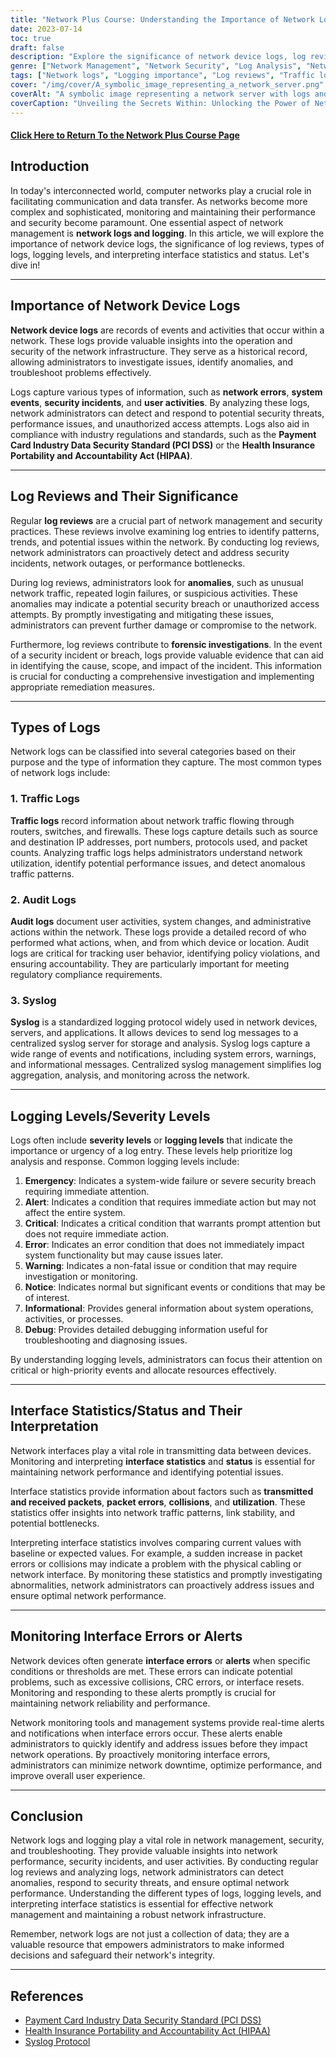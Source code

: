 ```yaml
---
title: "Network Plus Course: Understanding the Importance of Network Logs and Logging"
date: 2023-07-14
toc: true
draft: false
description: "Explore the significance of network device logs, log reviews, and different types of logs, and learn how to interpret interface statistics and monitor interface errors."
genre: ["Network Management", "Network Security", "Log Analysis", "Network Monitoring", "Troubleshooting", "Network Infrastructure", "IT Certification", "Cybersecurity", "Data Analysis", "Compliance"]
tags: ["Network logs", "Logging importance", "Log reviews", "Traffic logs", "Audit logs", "Syslog", "Logging levels", "Interface statistics", "Interface status", "Monitoring interface errors", "Network management", "Network security", "Log analysis", "Network monitoring", "Troubleshooting", "Network infrastructure", "IT certification", "Cybersecurity", "Data analysis", "Compliance", "Network performance", "Security incidents", "User activities", "Severity levels", "Network traffic", "Log interpretation", "Network downtime", "Optimal performance", "Network reliability", "User experience"]
cover: "/img/cover/A_symbolic_image_representing_a_network_server.png"
coverAlt: "A symbolic image representing a network server with logs and a magnifying glass analyzing them."
coverCaption: "Unveiling the Secrets Within: Unlocking the Power of Network Logs"
---
```


#### [Click Here to Return To the Network Plus Course Page](/network-plus-start)

## Introduction
In today's interconnected world, computer networks play a crucial role in facilitating communication and data transfer. As networks become more complex and sophisticated, monitoring and maintaining their performance and security become paramount. One essential aspect of network management is **network logs and logging**. In this article, we will explore the importance of network device logs, the significance of log reviews, types of logs, logging levels, and interpreting interface statistics and status. Let's dive in!

______

## Importance of Network Device Logs
**Network device logs** are records of events and activities that occur within a network. These logs provide valuable insights into the operation and security of the network infrastructure. They serve as a historical record, allowing administrators to investigate issues, identify anomalies, and troubleshoot problems effectively.

Logs capture various types of information, such as **network errors**, **system events**, **security incidents**, and **user activities**. By analyzing these logs, network administrators can detect and respond to potential security threats, performance issues, and unauthorized access attempts. Logs also aid in compliance with industry regulations and standards, such as the **Payment Card Industry Data Security Standard (PCI DSS)** or the **Health Insurance Portability and Accountability Act (HIPAA)**.

______

## Log Reviews and Their Significance
Regular **log reviews** are a crucial part of network management and security practices. These reviews involve examining log entries to identify patterns, trends, and potential issues within the network. By conducting log reviews, network administrators can proactively detect and address security incidents, network outages, or performance bottlenecks.

During log reviews, administrators look for **anomalies**, such as unusual network traffic, repeated login failures, or suspicious activities. These anomalies may indicate a potential security breach or unauthorized access attempts. By promptly investigating and mitigating these issues, administrators can prevent further damage or compromise to the network.

Furthermore, log reviews contribute to **forensic investigations**. In the event of a security incident or breach, logs provide valuable evidence that can aid in identifying the cause, scope, and impact of the incident. This information is crucial for conducting a comprehensive investigation and implementing appropriate remediation measures.

______

## Types of Logs
Network logs can be classified into several categories based on their purpose and the type of information they capture. The most common types of network logs include:

### 1. Traffic Logs
**Traffic logs** record information about network traffic flowing through routers, switches, and firewalls. These logs capture details such as source and destination IP addresses, port numbers, protocols used, and packet counts. Analyzing traffic logs helps administrators understand network utilization, identify potential performance issues, and detect anomalous traffic patterns.

### 2. Audit Logs
**Audit logs** document user activities, system changes, and administrative actions within the network. These logs provide a detailed record of who performed what actions, when, and from which device or location. Audit logs are critical for tracking user behavior, identifying policy violations, and ensuring accountability. They are particularly important for meeting regulatory compliance requirements.

### 3. Syslog
**Syslog** is a standardized logging protocol widely used in network devices, servers, and applications. It allows devices to send log messages to a centralized syslog server for storage and analysis. Syslog logs capture a wide range of events and notifications, including system errors, warnings, and informational messages. Centralized syslog management simplifies log aggregation, analysis, and monitoring across the network.

______

## Logging Levels/Severity Levels
Logs often include **severity levels** or **logging levels** that indicate the importance or urgency of a log entry. These levels help prioritize log analysis and response. Common logging levels include:

1. **Emergency**: Indicates a system-wide failure or severe security breach requiring immediate attention.
2. **Alert**: Indicates a condition that requires immediate action but may not affect the entire system.
3. **Critical**: Indicates a critical condition that warrants prompt attention but does not require immediate action.
4. **Error**: Indicates an error condition that does not immediately impact system functionality but may cause issues later.
5. **Warning**: Indicates a non-fatal issue or condition that may require investigation or monitoring.
6. **Notice**: Indicates normal but significant events or conditions that may be of interest.
7. **Informational**: Provides general information about system operations, activities, or processes.
8. **Debug**: Provides detailed debugging information useful for troubleshooting and diagnosing issues.

By understanding logging levels, administrators can focus their attention on critical or high-priority events and allocate resources effectively.

______

## Interface Statistics/Status and Their Interpretation
Network interfaces play a vital role in transmitting data between devices. Monitoring and interpreting **interface statistics** and **status** is essential for maintaining network performance and identifying potential issues.

Interface statistics provide information about factors such as **transmitted and received packets**, **packet errors**, **collisions**, and **utilization**. These statistics offer insights into network traffic patterns, link stability, and potential bottlenecks.

Interpreting interface statistics involves comparing current values with baseline or expected values. For example, a sudden increase in packet errors or collisions may indicate a problem with the physical cabling or network interface. By monitoring these statistics and promptly investigating abnormalities, network administrators can proactively address issues and ensure optimal network performance.

______

## Monitoring Interface Errors or Alerts
Network devices often generate **interface errors** or **alerts** when specific conditions or thresholds are met. These errors can indicate potential problems, such as excessive collisions, CRC errors, or interface resets. Monitoring and responding to these alerts promptly is crucial for maintaining network reliability and performance.

Network monitoring tools and management systems provide real-time alerts and notifications when interface errors occur. These alerts enable administrators to quickly identify and address issues before they impact network operations. By proactively monitoring interface errors, administrators can minimize network downtime, optimize performance, and improve overall user experience.

______

## Conclusion
Network logs and logging play a vital role in network management, security, and troubleshooting. They provide valuable insights into network performance, security incidents, and user activities. By conducting regular log reviews and analyzing logs, network administrators can detect anomalies, respond to security threats, and ensure optimal network performance. Understanding the different types of logs, logging levels, and interpreting interface statistics is essential for effective network management and maintaining a robust network infrastructure.

Remember, network logs are not just a collection of data; they are a valuable resource that empowers administrators to make informed decisions and safeguard their network's integrity.

______

## References
- [Payment Card Industry Data Security Standard (PCI DSS)](https://www.pcisecuritystandards.org/)
- [Health Insurance Portability and Accountability Act (HIPAA)](https://www.hhs.gov/hipaa/index.html)
- [Syslog Protocol](https://tools.ietf.org/html/rfc5424)
